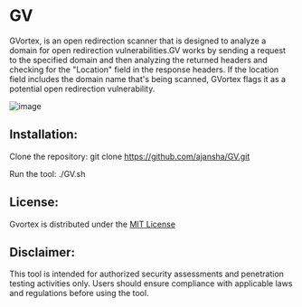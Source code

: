 # GV
GVortex, is an open redirection scanner that is designed to analyze a  domain for open redirection vulnerabilities.GV works by sending a  request to the specified domain and then analyzing the returned headers and  checking for the "Location" field in the response headers. If the location field includes the domain name that's being scanned, GVortex flags it as a potential open redirection vulnerability.

![image](https://github.com/ajansha/GV/assets/68161367/9459c406-5fe4-4218-8c50-e4cc69e4df3d)

## Installation:

Clone the repository: git clone https://github.com/ajansha/GV.git

Run the tool: ./GV.sh

## License:
Gvortex is distributed under the [MIT License](https://github.com/ajansha/GV/blob/main/LICENSE)

## Disclaimer:
This tool is intended for authorized security assessments and penetration testing activities only. Users should ensure compliance with applicable laws and regulations before using the tool.

